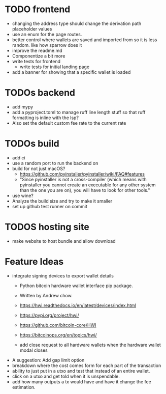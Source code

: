 # TODO frontend
- changing the address type should change the derivation path placeholder values
- use an enum for the page routes.
- better control where wallets are saved and imported from so it is less random. like how sparrow does it
- improve the readme.md
- Componentize a bit more 
- write tests for frontend
  - write tests for initial landing page
- add a banner for showing that a specific wallet is loaded


# TODOs backend
- add mypy
- add a pyproject.toml to manage ruff line length stuff so that ruff formatting is inline with the lsp?
- Also set the default custom fee rate to the current rate 

# TODOs build
- add ci
- use a random port to run the backend on 
- build for not just macOS? 
  - https://github.com/pyinstaller/pyinstaller/wiki/FAQ#features
  - "Since pyinstaller is not a cross-compiler (which means with pyinstaller you cannot create an executable for any other system than the one you are on), you will have to look for other tools."
- use wine?
- Analyze the build size and try to make it smaller
- set up github test runner on commit

# TODOS hosting site
- make website to host bundle and allow download


# Feature Ideas
- integrate signing devices to export wallet details
  - Python bitcoin hardware wallet interface pip package.
   - Written by Andrew chow.
   - https://hwi.readthedocs.io/en/latest/devices/index.html
   - https://pypi.org/project/hwi/
   - https://github.com/bitcoin-core/HWI
   - https://bitcoinops.org/en/topics/hwi/
    
  - add close request to all hardware wallets when the hardware wallet modal closes
- A suggestion: Add gap limit option
- breakdown where the cost comes form for each part of the transaction
- ability to just put in a utxo and test that instead of an entire wallet.
- click on a utxo and get told when it is unspendable.
- add how many outputs a tx would have and have it change the fee estimation.

